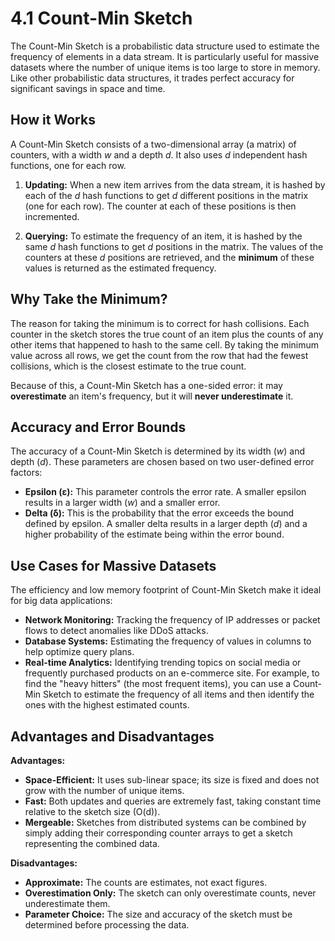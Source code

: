 # 4.1 Count-Min Sketch

The Count-Min Sketch is a probabilistic data structure used to estimate the frequency of elements in a data stream. It is particularly useful for massive datasets where the number of unique items is too large to store in memory. Like other probabilistic data structures, it trades perfect accuracy for significant savings in space and time.

## How it Works

A Count-Min Sketch consists of a two-dimensional array (a matrix) of counters, with a width *w* and a depth *d*. It also uses *d* independent hash functions, one for each row.

1.  **Updating:** When a new item arrives from the data stream, it is hashed by each of the *d* hash functions to get *d* different positions in the matrix (one for each row). The counter at each of these positions is then incremented.

2.  **Querying:** To estimate the frequency of an item, it is hashed by the same *d* hash functions to get *d* positions in the matrix. The values of the counters at these *d* positions are retrieved, and the **minimum** of these values is returned as the estimated frequency.

## Why Take the Minimum?

The reason for taking the minimum is to correct for hash collisions. Each counter in the sketch stores the true count of an item plus the counts of any other items that happened to hash to the same cell. By taking the minimum value across all rows, we get the count from the row that had the fewest collisions, which is the closest estimate to the true count.

Because of this, a Count-Min Sketch has a one-sided error: it may **overestimate** an item's frequency, but it will **never underestimate** it.

## Accuracy and Error Bounds

The accuracy of a Count-Min Sketch is determined by its width (*w*) and depth (*d*). These parameters are chosen based on two user-defined error factors:

*   **Epsilon (ε):** This parameter controls the error rate. A smaller epsilon results in a larger width (*w*) and a smaller error.
*   **Delta (δ):** This is the probability that the error exceeds the bound defined by epsilon. A smaller delta results in a larger depth (*d*) and a higher probability of the estimate being within the error bound.

## Use Cases for Massive Datasets

The efficiency and low memory footprint of Count-Min Sketch make it ideal for big data applications:

*   **Network Monitoring:** Tracking the frequency of IP addresses or packet flows to detect anomalies like DDoS attacks.
*   **Database Systems:** Estimating the frequency of values in columns to help optimize query plans.
*   **Real-time Analytics:** Identifying trending topics on social media or frequently purchased products on an e-commerce site. For example, to find the "heavy hitters" (the most frequent items), you can use a Count-Min Sketch to estimate the frequency of all items and then identify the ones with the highest estimated counts.

## Advantages and Disadvantages

**Advantages:**

*   **Space-Efficient:** It uses sub-linear space; its size is fixed and does not grow with the number of unique items.
*   **Fast:** Both updates and queries are extremely fast, taking constant time relative to the sketch size (O(d)).
*   **Mergeable:** Sketches from distributed systems can be combined by simply adding their corresponding counter arrays to get a sketch representing the combined data.

**Disadvantages:**

*   **Approximate:** The counts are estimates, not exact figures.
*   **Overestimation Only:** The sketch can only overestimate counts, never underestimate them.
*   **Parameter Choice:** The size and accuracy of the sketch must be determined before processing the data.
